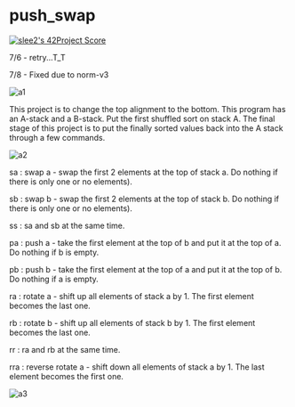 # push_swap
[![slee2's 42Project Score](https://badge42.herokuapp.com/api/project/slee2/push_swap)](https://github.com/JaeSeoKim/badge42)

7/6 - retry...T_T

7/8 - Fixed due to norm-v3

![a1](https://user-images.githubusercontent.com/53372971/131775356-8ddf713d-2187-4eb6-958e-f56b001af707.JPG)

This project is to change the top alignment to the bottom. This program has an A-stack and a B-stack. Put the first shuffled sort on stack A. The final stage of this project is to put the finally sorted values ​​back into the A stack through a few commands.

![a2](https://user-images.githubusercontent.com/53372971/131775363-2e565f65-6227-49bd-a11e-666fed217b0b.JPG)

sa : swap a - swap the first 2 elements at the top of stack a. Do nothing if there is only one or no elements).

sb : swap b - swap the first 2 elements at the top of stack b. Do nothing if there is only one or no elements).

ss : sa and sb at the same time.

pa : push a - take the first element at the top of b and put it at the top of a. Do nothing if b is empty.

pb : push b - take the first element at the top of a and put it at the top of b. Do nothing if a is empty.

ra : rotate a - shift up all elements of stack a by 1. The first element becomes the last one.

rb : rotate b - shift up all elements of stack b by 1. The first element becomes the last one.

rr : ra and rb at the same time.

rra : reverse rotate a - shift down all elements of stack a by 1. The last element becomes the first one.

![a3](https://user-images.githubusercontent.com/53372971/131775651-746a6fab-3e5c-4996-96db-7e59f0b51d3b.JPG)

